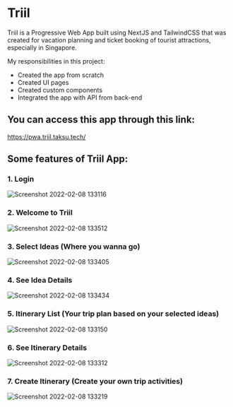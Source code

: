 # Triil
Triil is a Progressive Web App built using NextJS and TailwindCSS that was created for vacation planning and ticket booking of tourist attractions, especially in Singapore.

My responsibilities in this project:
- Created the app from scratch
- Created UI pages
- Created custom components
- Integrated the app with API from back-end

## You can access this app through this link:
https://pwa.triil.taksu.tech/

## Some features of Triil App:
### 1. Login

![Screenshot 2022-02-08 133116](https://user-images.githubusercontent.com/48062932/152925649-8fcad2ea-2b88-4518-8d69-92cc9640e4b5.png)

### 2. Welcome to Triil

![Screenshot 2022-02-08 133512](https://user-images.githubusercontent.com/48062932/152925689-5463a4b2-91f2-4b42-b803-918108988440.png)

### 3. Select Ideas (Where you wanna go)

![Screenshot 2022-02-08 133405](https://user-images.githubusercontent.com/48062932/152925715-614dbbe1-e93a-4d46-87e9-fd68b2844db7.png)

### 4. See Idea Details

![Screenshot 2022-02-08 133434](https://user-images.githubusercontent.com/48062932/152925754-9cc39d68-b019-43b8-9a6d-30c0b7792ed1.png)

### 5. Itinerary List (Your trip plan based on your selected ideas)

![Screenshot 2022-02-08 133150](https://user-images.githubusercontent.com/48062932/152925801-feb4d2fd-4cb9-450f-be6e-5904c6a23228.png)

### 6. See Itinerary Details

![Screenshot 2022-02-08 133312](https://user-images.githubusercontent.com/48062932/152925876-252a7f81-dc25-492f-be4c-9ba062f858f1.png)

### 7. Create Itinerary (Create your own trip activities)

![Screenshot 2022-02-08 133219](https://user-images.githubusercontent.com/48062932/152925917-ce2bf8b4-37be-4df7-a7b8-00ba69f7b9ce.png)
